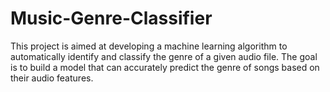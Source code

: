 # Music-Genre-Classifier
This project is aimed at developing a machine learning algorithm to automatically identify and classify the genre of a given audio file. The goal is to build a model that can accurately predict the genre of songs based on their audio features.
